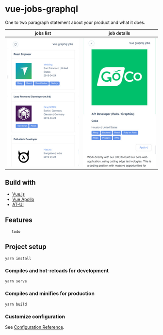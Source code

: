 # vue-jobs-graphql

One to two paragraph statement about your product and what it does.


jobs list            |  job details
:-------------------------:|:-------------------------:
![jobs list](./readme_images/list.jpg)  |  ![job details](./readme_images/details.jpg)

## Build with

 * [Vue.js](https://vuejs.org/)
 * [Vue Apollo](https://apollo.vuejs.org/)
 * [AT-UI](https://at-ui.github.io/at-ui/#/en)

## Features

       todo

## Project setup
```
yarn install
```

### Compiles and hot-reloads for development
```
yarn serve
```

### Compiles and minifies for production
```
yarn build
```

### Customize configuration
See [Configuration Reference](https://cli.vuejs.org/config/).